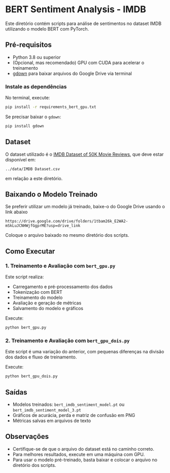 # BERT Sentiment Analysis - IMDB

Este diretório contém scripts para análise de sentimentos no dataset IMDB utilizando o modelo BERT com PyTorch.

## Pré-requisitos

- Python 3.8 ou superior
- (Opcional, mas recomendado) GPU com CUDA para acelerar o treinamento
- [gdown](https://github.com/wkentaro/gdown) para baixar arquivos do Google Drive via terminal

### Instale as dependências

No terminal, execute:

```bash
pip install -r requirements_bert_gpu.txt
```

Se precisar baixar o `gdown`:

```bash
pip install gdown
```

## Dataset

O dataset utilizado é o [IMDB Dataset of 50K Movie Reviews](https://ai.stanford.edu/~amaas/data/sentiment/), que deve estar disponível em:

```
../data/IMDB Dataset.csv
```

em relação a este diretório.

## Baixando o Modelo Treinado

Se preferir utilizar um modelo já treinado, baixe-o do Google Drive usando o link abaixo

```
https://drive.google.com/drive/folders/1tbam26k_E2WA2-mSkLuJCNHWjfGgprME?usp=drive_link 

```


Coloque o arquivo baixado no mesmo diretório dos scripts.

## Como Executar

### 1. Treinamento e Avaliação com `bert_gpu.py`

Este script realiza:
- Carregamento e pré-processamento dos dados
- Tokenização com BERT
- Treinamento do modelo
- Avaliação e geração de métricas
- Salvamento do modelo e gráficos

Execute:

```bash
python bert_gpu.py
```

### 2. Treinamento e Avaliação com `bert_gpu_dois.py`

Este script é uma variação do anterior, com pequenas diferenças na divisão dos dados e fluxo de treinamento.

Execute:

```bash
python bert_gpu_dois.py
```

## Saídas

- Modelos treinados: `bert_imdb_sentiment_model.pt` ou `bert_imdb_sentiment_model_3.pt`
- Gráficos de acurácia, perda e matriz de confusão em PNG
- Métricas salvas em arquivos de texto

## Observações

- Certifique-se de que o arquivo do dataset está no caminho correto.
- Para melhores resultados, execute em uma máquina com GPU.
- Para usar o modelo pré-treinado, basta baixar e colocar o arquivo no diretório dos scripts.
